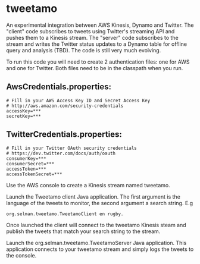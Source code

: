 tweetamo
========

An experimental integration between AWS Kinesis, Dynamo and Twitter. The "client" code subscribes to tweets using Twitter's streaming API and pushes them to a Kinesis stream. The "server" code subscribes to the stream and writes the Twitter status updates to a Dynamo table for offline query and analysis (TBD). The code is still very much evolving.

To run this code you will need to create 2 authentication files: one for AWS and one for Twitter. Both files need to be in the classpath when you run.

AwsCredentials.properties:
--------------------------
    # Fill in your AWS Access Key ID and Secret Access Key
    # http://aws.amazon.com/security-credentials
    accessKey=***
    secretKey=***

TwitterCredentials.properties:
------------------------------
    # Fill in your Twitter OAuth security credentials
    # https://dev.twitter.com/docs/auth/oauth
    consumerKey=***
    consumerSecret=***
    accessToken=***
    accessTokenSecret=***

Use the AWS console to create a Kinesis stream named tweetamo.

Launch the Tweetamo client Java application. The first argument is the language of the tweets to monitor, the second argument a search string. E.g 

    org.selman.tweetamo.TweetamoClient en rugby. 
    
Once launched the client will connect to the tweetamo Kinesis steam and publish the tweets that match your search string to the stream.

Launch the org.selman.tweetamo.TweetamoServer Java application. This application connects to your tweetamo stream and simply logs the tweets to the console.
